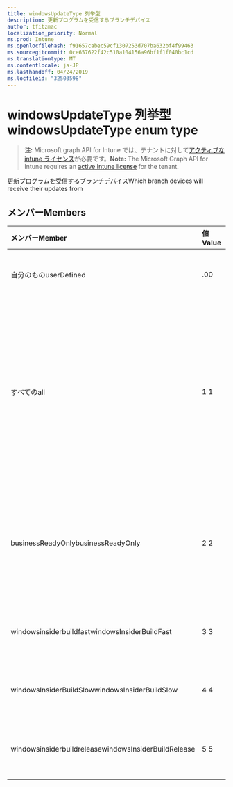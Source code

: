 ```yaml
---
title: windowsUpdateType 列挙型
description: 更新プログラムを受信するブランチデバイス
author: tfitzmac
localization_priority: Normal
ms.prod: Intune
ms.openlocfilehash: f91657cabec59cf1307253d707ba632bf4f99463
ms.sourcegitcommit: 0ce657622f42c510a104156a96bf1f1f040bc1cd
ms.translationtype: MT
ms.contentlocale: ja-JP
ms.lasthandoff: 04/24/2019
ms.locfileid: "32503598"
---
```

# <a name="windowsupdatetype-enum-type"></a><span data-ttu-id="937f1-103">windowsUpdateType 列挙型</span><span class="sxs-lookup"><span data-stu-id="937f1-103">windowsUpdateType enum type</span></span>

> <span data-ttu-id="937f1-104">**注:** Microsoft graph API for Intune では、テナントに対して[アクティブな intune ライセンス](https://go.microsoft.com/fwlink/?linkid=839381)が必要です。</span><span class="sxs-lookup"><span data-stu-id="937f1-104">**Note:** The Microsoft Graph API for Intune requires an [active Intune license](https://go.microsoft.com/fwlink/?linkid=839381) for the tenant.</span></span>

<span data-ttu-id="937f1-105">更新プログラムを受信するブランチデバイス</span><span class="sxs-lookup"><span data-stu-id="937f1-105">Which branch devices will receive their updates from</span></span>

## <a name="members"></a><span data-ttu-id="937f1-106">メンバー</span><span class="sxs-lookup"><span data-stu-id="937f1-106">Members</span></span>
|<span data-ttu-id="937f1-107">メンバー</span><span class="sxs-lookup"><span data-stu-id="937f1-107">Member</span></span>|<span data-ttu-id="937f1-108">値</span><span class="sxs-lookup"><span data-stu-id="937f1-108">Value</span></span>|<span data-ttu-id="937f1-109">説明</span><span class="sxs-lookup"><span data-stu-id="937f1-109">Description</span></span>|
|:---|:---|:---|
|<span data-ttu-id="937f1-110">自分のもの</span><span class="sxs-lookup"><span data-stu-id="937f1-110">userDefined</span></span>|<span data-ttu-id="937f1-111">.0</span><span class="sxs-lookup"><span data-stu-id="937f1-111">0</span></span>|<span data-ttu-id="937f1-112">ユーザーがを設定できるようにします。</span><span class="sxs-lookup"><span data-stu-id="937f1-112">Allow the user to set.</span></span>|
|<span data-ttu-id="937f1-113">すべての</span><span class="sxs-lookup"><span data-stu-id="937f1-113">all</span></span>|<span data-ttu-id="937f1-114">1 </span><span class="sxs-lookup"><span data-stu-id="937f1-114">1</span></span>|<span data-ttu-id="937f1-115">半期チャネル (対象指定)。</span><span class="sxs-lookup"><span data-stu-id="937f1-115">Semi-annual Channel (Targeted).</span></span> <span data-ttu-id="937f1-116">デバイスは、半期チャネル (対象指定) から、適用可能なすべての機能の更新を取得します。</span><span class="sxs-lookup"><span data-stu-id="937f1-116">Device gets all applicable feature updates from Semi-annual Channel (Targeted).</span></span>|
|<span data-ttu-id="937f1-117">businessReadyOnly</span><span class="sxs-lookup"><span data-stu-id="937f1-117">businessReadyOnly</span></span>|<span data-ttu-id="937f1-118">2 </span><span class="sxs-lookup"><span data-stu-id="937f1-118">2</span></span>|<span data-ttu-id="937f1-119">半期チャネル</span><span class="sxs-lookup"><span data-stu-id="937f1-119">Semi-annual Channel.</span></span> <span data-ttu-id="937f1-120">デバイスは、半期チャネルから機能の更新を取得します。</span><span class="sxs-lookup"><span data-stu-id="937f1-120">Device gets feature updates from Semi-annual Channel.</span></span>|
|<span data-ttu-id="937f1-121">windowsinsiderbuildfast</span><span class="sxs-lookup"><span data-stu-id="937f1-121">windowsInsiderBuildFast</span></span>|<span data-ttu-id="937f1-122">3 </span><span class="sxs-lookup"><span data-stu-id="937f1-122">3</span></span>|<span data-ttu-id="937f1-123">Windows Insider ビルド-Fast</span><span class="sxs-lookup"><span data-stu-id="937f1-123">Windows Insider build - Fast</span></span>|
|<span data-ttu-id="937f1-124">windowsInsiderBuildSlow</span><span class="sxs-lookup"><span data-stu-id="937f1-124">windowsInsiderBuildSlow</span></span>|<span data-ttu-id="937f1-125">4 </span><span class="sxs-lookup"><span data-stu-id="937f1-125">4</span></span>|<span data-ttu-id="937f1-126">Windows Insider ビルド-低速</span><span class="sxs-lookup"><span data-stu-id="937f1-126">Windows Insider build - Slow</span></span>|
|<span data-ttu-id="937f1-127">windowsinsiderbuildrelease</span><span class="sxs-lookup"><span data-stu-id="937f1-127">windowsInsiderBuildRelease</span></span>|<span data-ttu-id="937f1-128">5 </span><span class="sxs-lookup"><span data-stu-id="937f1-128">5</span></span>|<span data-ttu-id="937f1-129">Windows Insider ビルドをリリースする</span><span class="sxs-lookup"><span data-stu-id="937f1-129">Release Windows Insider build</span></span>|



